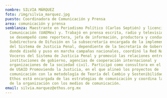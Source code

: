 ```yaml
---
nombre: SILVIA MÁRQUEZ
foto: /img/silvia_marquez.jpg
puesto: Coordinadora de Comunicación y Prensa
area: comunicación y prensa
semblanza: Maestrante en Periodismo Político (Carlos Septién) y licenciada en
  Comunicación (UAEMéx) y. Trabajó en prensa escrita, radio y televisión donde
  se desempeñó como reportera, jefa de información, productora y conductora. Fue
  Subdirectora de Difusión en la subsecretaría encargada de la implementación
  del Sistema de Justicia Penal, dependiente de la Secretaría de Gobernación,
  donde diseñó y puso en marcha campañas nacionales, coordinó la Red Nacional de
  Voceros del Sistema de Justicia Penal y promovió las relaciones entre
  instituciones de gobierno, agencias de cooperación internacional y
  organizaciones de la sociedad civil. Participó como consultora en el programa
  de USAID Promoviendo la Justicia, en el que alineó los proyectos de
  comunicación con la metodología de Teoría del Cambio y Sostenibilidad. En
  Ethos está encargada de las estrategias de comunicación y coordina la relación
  de la organización con los medios de comunicación.
email: silvia.marquez@ethos.org.mx
---
```

